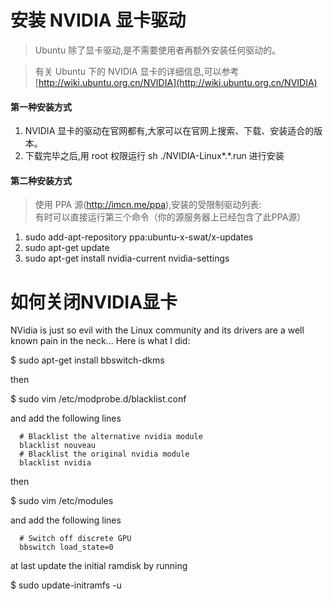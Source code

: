 # 安装 NVIDIA 显卡驱动
>Ubuntu 除了显卡驱动,是不需要使用者再额外安装任何驱动的。

>有关 Ubuntu 下的 NVIDIA 显卡的详细信息,可以参考 [http://wiki.ubuntu.org.cn/NVIDIA](http://wiki.ubuntu.org.cn/NVIDIA)

#### 第一种安装方式

1. NVIDIA 显卡的驱动在官网都有,大家可以在官网上搜索、下载、安装适合的版本。
2. 下载完毕之后,用 root 权限运行 sh ./NVIDIA-Linux*.*.run 进行安装

#### 第二种安装方式
>使用 PPA 源(http://imcn.me/ppa),安装的受限制驱动列表:   
>有时可以直接运行第三个命令（你的源服务器上已经包含了此PPA源）

1. sudo add-apt-repository ppa:ubuntu-x-swat/x-updates
2. sudo apt-get update
3. sudo apt-get install nvidia-current nvidia-settings


# 如何关闭NVIDIA显卡
NVidia is just so evil with the Linux community and its drivers are a well known pain in the neck... Here is what I did:

$ sudo apt-get install bbswitch-dkms

then

$ sudo vim /etc/modprobe.d/blacklist.conf

and add the following lines

      # Blacklist the alternative nvidia module
      blacklist nouveau
      # Blacklist the original nvidia module
      blacklist nvidia

then

$ sudo vim /etc/modules

and add the following lines

      # Switch off discrete GPU
      bbswitch load_state=0

at last update the initial ramdisk by running

$ sudo update-initramfs -u
